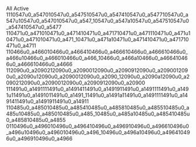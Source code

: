 All Active
1110547u0_a547010547u0_a547510547u0_a547410547u0_a547710547u0_a547u10547u0_a547010547u0_a547_10547u0_a547a10547u0_a547510547u0_a547410547u0_a5477
110471u0_a471010471u0_a471410471u0_a471710471u0_a471110471u0_a471u10471u0_a471010471u0_a471_10471u0_a471a10471u0_a471410471u0_a471710471u0_a4711
110466u0_a466010466u0_a466410466u0_a466610466u0_a466610466u0_a466u10466u0_a466010466u0_a466_10466u0_a466a10466u0_a466410466u0_a466610466u0_a4666
112090u0_a2090212090u0_a2090012090u0_a2090912090u0_a2090012090u0_a2090u12090u0_a2090012090u0_a2090_12090u0_a2090a12090u0_a2090212090u0_a2090012090u0_a2090912090u0_a20900
111491u0_a1491111491u0_a1491411491u0_a1491911491u0_a1491111491u0_a1491u11491u0_a1491011491u0_a1491_11491u0_a1491a11491u0_a1491111491u0_a1491411491u0_a1491911491u0_a14911
110485u0_a485010485u0_a485410485u0_a485810485u0_a485510485u0_a485u10485u0_a485010485u0_a485_10485u0_a485a10485u0_a485410485u0_a485810485u0_a4855
0110496u0_a496010496u0_a496410496u0_a496910496u0_a496610496u0_a496u10496u0_a496010496u0_a496_10496u0_a496a10496u0_a496410496u0_a496910496u0_a4966
